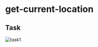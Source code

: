 # get-current-location

## Task
![task1](https://user-images.githubusercontent.com/49322171/134735187-634fbd55-2698-4443-8352-f8c4d07a8275.PNG)
